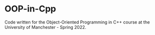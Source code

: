 # OOP-in-Cpp

Code written for the Object-Oriented Programming in C++ course at the University of Manchester - Spring 2022.

